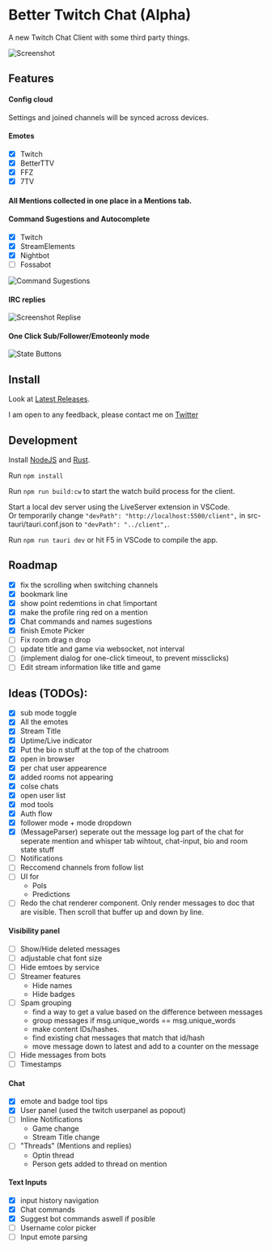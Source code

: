 # Better Twitch Chat (Alpha)

A new Twitch Chat Client with some third party things.

![Screenshot](https://i.imgur.com/Zw0NifK.jpeg)

## Features

#### Config cloud

Settings and joined channels will be synced across devices.

#### Emotes
- [x] Twitch
- [x] BetterTTV
- [x] FFZ
- [x] 7TV

#### All Mentions collected in one place in a Mentions tab.

#### Command Sugestions and Autocomplete
- [x] Twitch
- [x] StreamElements
- [x] Nightbot
- [ ] Fossabot

![Command Sugestions](https://i.imgur.com/A8eRDpW.jpeg)

#### IRC replies

![Screenshot Replise](https://i.imgur.com/8DjfJK0.jpeg)

#### One Click Sub/Follower/Emoteonly mode

![State Buttons](https://i.imgur.com/1vHIidZ.jpeg)

## Install

Look at [Latest Releases](https://github.com/luckydye/better-twitch-chat/releases).

I am open to any feedback, please contact me on [Twitter](https://twitter.com/timh4v)

## Development

Install [NodeJS](https://nodejs.org/en/) and [Rust](https://www.rust-lang.org/).

Run ```npm install```

Run ```npm run build:cw``` to start the watch build process for the client.

Start a local dev server using the LiveServer extension in VSCode.  
Or temporarily change 
```"devPath": "http://localhost:5500/client",``` 
in src-tauri/tauri.conf.json to 
```"devPath": "../client",```.

Run ```npm run tauri dev``` or hit F5 in VSCode to compile the app.

## Roadmap

- [x] fix the scrolling when switching channels
- [x] bookmark line
- [x] show point redemtions in chat !important
- [x] make the profile ring red on a mention
- [x] Chat commands and names sugestions
- [x] finish Emote Picker
- [ ] Fix room drag n drop
- [ ] update title and game via websocket, not interval
- [ ] (implement dialog for one-click timeout, to prevent missclicks)
- [ ] Edit stream information like title and game

## Ideas (TODOs):
- [x] sub mode toggle
- [x] All the emotes
- [x] Stream Title
- [x] Uptime/Live indicator
- [x] Put the bio n stuff at the top of the chatroom
- [x] open in browser
- [x] per chat user appearence
- [x] added rooms not appearing
- [x] colse chats
- [x] open user list
- [x] mod tools
- [x] Auth flow
- [x] follower mode + mode dropdown
- [x] (MessageParser) seperate out the message log part of the chat for seperate mention and whisper tab wihtout, chat-input, bio and room state stuff
- [ ] Notifications
- [ ] Reccomend channels from follow list
- [ ] UI for
    - Pols
    - Predictions
- [ ] Redo the chat renderer component. Only render messages to doc that are visible. Then scroll that buffer up and down by line.

#### Visibility panel
- [ ] Show/Hide deleted messages
- [ ] adjustable chat font size
- [ ] Hide emtoes by service
- [ ] Streamer features
    - Hide names
    - Hide badges
- [ ] Spam grouping
    - find a way to get a value based on the difference between messages
    - group messages if msg.unique_words == msg.unique_words
    - make content IDs/hashes.
    - find existing chat messages that match that id/hash
    - move message down to latest and add to a counter on the message
- [ ] Hide messages from bots
- [ ] Timestamps

#### Chat
- [x] emote and badge tool tips
- [x] User panel (used the twitch userpanel as popout)
- [ ] Inline Notifications
    - Game change
    - Stream Title change
- [ ] "Threads" (Mentions and replies)
    - Optin thread
    - Person gets added to thread on mention

#### Text Inputs
- [x] input history navigation
- [x] Chat commands
- [x] Suggest bot commands aswell if posible
- [ ] Username color picker
- [ ] Input emote parsing
